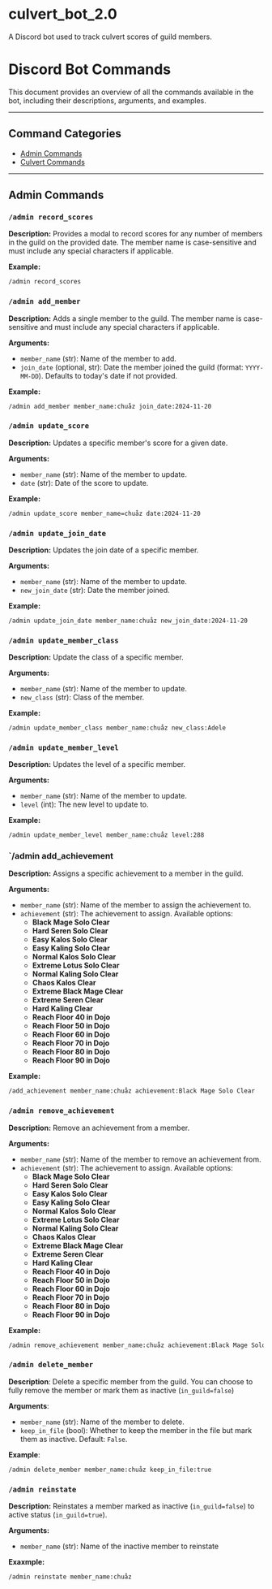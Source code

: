 # culvert_bot_2.0
A Discord bot used to track culvert scores of guild members.

# Discord Bot Commands

This document provides an overview of all the commands available in the bot, including their descriptions, arguments, and examples.

---

## Command Categories
- [Admin Commands](#admin-commands)
- [Culvert Commands](#culvert-commands)

---

## Admin Commands

### `/admin record_scores`
**Description:** Provides a modal to record scores for any number of members in the guild on the provided date. The member name is case-sensitive and must include any special characters if applicable.

**Example:**
```bash
/admin record_scores
```

### `/admin add_member`
**Description:** Adds a single member to the guild. The member name is case-sensitive and must include any special characters if applicable.

**Arguments:**
- `member_name` (str): Name of the member to add.
- `join_date` (optional, str): Date the member joined the guild (format: `YYYY-MM-DD`). Defaults to today's date if not provided.

**Example:**
```bash
/admin add_member member_name:chuåz join_date:2024-11-20
```

### `/admin update_score`
**Description:** Updates a specific member's score for a given date.

**Arguments:**
- `member_name` (str): Name of the member to update.
- `date` (str): Date of the score to update.

**Example:**
```bash
/admin update_score member_name=chuåz date:2024-11-20
```

### `/admin update_join_date`
**Description:** Updates the join date of a specific member.

**Arguments:**
- `member_name` (str): Name of the member to update.
- `new_join_date` (str): Date the member joined.

**Example:**
```bash
/admin update_join_date member_name:chuåz new_join_date:2024-11-20
```

### `/admin update_member_class`
**Description:** Update the class of a specific member.

**Arguments:**
- `member_name` (str): Name of the member to update.
- `new_class` (str): Class of the member.

**Example:**
```bash
/admin update_member_class member_name:chuåz new_class:Adele
```

### `/admin update_member_level`
**Description:** Updates the level of a specific member.

**Arguments:**
- `member_name` (str): Name of the member to update.
- `level` (int): The new level to update to.

**Example:**
```bash
/admin update_member_level member_name:chuåz level:288
```

### `/admin add_achievement
**Description:** Assigns a specific achievement to a member in the guild.

**Arguments:**
- `member_name` (str): Name of the member to assign the achievement to.
- `achievement` (str): The achievement to assign. Available options:
  - **Black Mage Solo Clear**
  - **Hard Seren Solo Clear**
  - **Easy Kalos Solo Clear**
  - **Easy Kaling Solo Clear**
  - **Normal Kalos Solo Clear**
  - **Extreme Lotus Solo Clear**
  - **Normal Kaling Solo Clear**
  - **Chaos Kalos Clear**
  - **Extreme Black Mage Clear**
  - **Extreme Seren Clear**
  - **Hard Kaling Clear**
  - **Reach Floor 40 in Dojo**
  - **Reach Floor 50 in Dojo**
  - **Reach Floor 60 in Dojo**
  - **Reach Floor 70 in Dojo**
  - **Reach Floor 80 in Dojo**
  - **Reach Floor 90 in Dojo**

**Example:**
```bash
/add_achievement member_name:chuåz achievement:Black Mage Solo Clear
```

### `/admin remove_achievement`
**Description:** Remove an achievement from a member.

**Arguments:**
- `member_name` (str): Name of the member to remove an achievement from.
- `achievement` (str): The achievement to assign. Available options:
  - **Black Mage Solo Clear**
  - **Hard Seren Solo Clear**
  - **Easy Kalos Solo Clear**
  - **Easy Kaling Solo Clear**
  - **Normal Kalos Solo Clear**
  - **Extreme Lotus Solo Clear**
  - **Normal Kaling Solo Clear**
  - **Chaos Kalos Clear**
  - **Extreme Black Mage Clear**
  - **Extreme Seren Clear**
  - **Hard Kaling Clear**
  - **Reach Floor 40 in Dojo**
  - **Reach Floor 50 in Dojo**
  - **Reach Floor 60 in Dojo**
  - **Reach Floor 70 in Dojo**
  - **Reach Floor 80 in Dojo**
  - **Reach Floor 90 in Dojo**

**Example:**
```bash
/admin remove_achievement member_name:chuåz achievement:Black Mage Solo Clear
```

### `/admin delete_member`
**Description**: Delete a specific member from the guild. You can choose to fully remove the member or mark them as inactive (`in_guild=false`)

**Arguments**:
- `member_name` (str): Name of the member to delete.
- `keep_in_file` (bool): Whether to keep the member in the file but mark them as inactive. Default: `False`.

**Example**:
```bash
/admin delete_member member_name:chuåz keep_in_file:true
```

### `/admin reinstate`
**Description:** Reinstates a member marked as inactive (`in_guild=false`) to active status (`in_guild=true`).

**Arguments:**
- `member_name` (str): Name of the inactive member to reinstate

**Exaxmple:**
```bash
/admin reinstate member_name:chuåz
```


